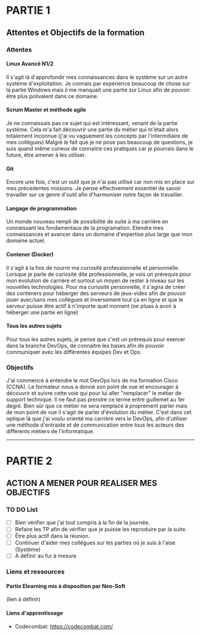 # **PARTIE 1** 
## **Attentes et Objectifs de la formation**

### **Attentes**

#### **Linux Avancé N1/2**

Il s'agit là d'approfondir mes connaissances dans le système sur un autre système d'exploitation. 
Je connais par expérience beaucoup de chose sur la partie Windows mais il me manquait une partie sur Linux afin de pouvoir être plus polivalent dans ce domaine. 

#### **Scrum Master et méthode agile** 

Je ne connaissais pas ce sujet qui est intéressant, venant de la partie système. 
Cela m'a fait découvrir une partie du métier qui m'était alors totalement inconnue (j'ai vu vaguement les concepts par l'intermdiaire de mes collègues) 
Malgrè le fait que je ne pose pas beaucoup de questions, je suis quand même curieux de connaitre ces pratiques car je pourrais dans le future, être amener à les utiliser. 

#### **Git** 

Encore une fois, c'est un outil que je n'ai pas utilisé car non mis en place sur mes précedentes missions.
Je pense effectivement essentiel de savoir travailler sur ce genre d'outil afin d'harmoniser notre façon de travailler. 

#### **Langage de programmation**

Un monde nouveau rempli de possibilité de suite à ma carrière en connaissant les fondamentaux de la programation.
Etendre mes connaissances et avancer dans un domaine d'expertise plus large que mon domaine actuel. 

#### **Contener (Docker)**

Il s'agit à la fois de nourrir ma curiosité professionnelle et personnelle.
Lorsque je parle de curiosité dite professionnelle, je vois un prérequis pour mon évolution de carrière et surtout un moyen de rester à niveau sur les nouvelles technologies. Pour ma curiosité personnelle, il s'agira de créer des conteners pour héberger des serveurs de jeux-video afin de pouvoir jouer avec/sans mes collègues et inversement tout ça en ligne et que le serveur puisse être actif à n'importe quel moment (ne pluas à avoir à héberger une partie en ligne)

#### **Tous les autres sujets**

Pour tous les autres sujets, je pense que c'est un prérequis pour exercer dans la branche DevOps, de connaitre les bases afin de pouvoir communiquer avec les différentes équipes Dev et Ops. 

### **Objectifs** 

J'ai commencé à entendre le mot DevOps lors de ma formation Cisco (CCNA).
Le formateur nous a donné son point de vue et encourager à découvrir et suivre cette voie qui pour lui aller "remplacer" le métier de support technique.
Il ne faut pas prendre ce terme entre guillemet au 1er degré. Bien sûr que ce métier ne sera remplacé à proprement parler mais de mon point de vue il s'agit de parler d'évolution du métier.
C'est dans cet optique là que j'ai voulu orienté ma carrière vers le DevOps, afin d'utiliser une méthode d'entraide et de communication entre tous les acteurs des différents métiers de l'informatique.

***

# **PARTIE 2**

## **ACTION A MENER POUR REALISER MES OBJECTIFS**

### **TO DO List** 

- [ ] Bien vérifier que j'ai tout compris à la fin de la journée. 
- [ ] Refaire les TP afin de vérifier que je puisse les reproduire par la suite.
- [ ] Être plus actif dans la réunion.
- [ ] Continuer d'aider mes collégues sur les parties où je suis à l'aise (Système)
- [ ] A définir au fur à mesure

### **Liens et ressources**

#### **Partie Elearning mis à disposition par Neo-Soft** 

(lien à définir)

#### **Liens d'apprentissage**

- Codecombat:
<https://codecombat.com/>
